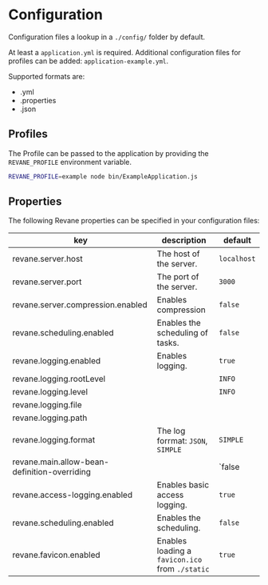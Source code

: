 # Configuration

Configuration files a lookup in a `./config/` folder by default.

At least a `application.yml` is required. Additional configuration files for profiles can be added: `application-example.yml`.

Supported formats are:
- .yml
- .properties
- .json

## Profiles

The Profile can be passed to the application by providing the `REVANE_PROFILE` environment variable.

```sh
REVANE_PROFILE=example node bin/ExampleApplication.js
```

## Properties

The following Revane properties can be specified in your configuration files:

| key                                          | description                                     | default     |
|----------------------------------------------|-------------------------------------------------|-------------|
| revane.server.host                           | The host of the server.                         | `localhost` |
| revane.server.port                           | The port of the server.                         | `3000`      |
| revane.server.compression.enabled            | Enables compression                             | `false`     |
| revane.scheduling.enabled                    | Enables the scheduling of tasks.                | `false`     |
| revane.logging.enabled                       | Enables logging.                                | `true`      |
| revane.logging.rootLevel                     |                                                 | `INFO`      |
| revane.logging.level                         |                                                 | `INFO`      |
| revane.logging.file                          |                                                 |             |
| revane.logging.path                          |                                                 |             |
| revane.logging.format                        | The log forrmat: `JSON`, `SIMPLE`               | `SIMPLE`    |
| revane.main.allow-bean-definition-overriding |                                                 | `false      |
| revane.access-logging.enabled                | Enables basic access logging.                   | `true`      |
| revane.scheduling.enabled                    | Enables the scheduling.                         | `false`     |
| revane.favicon.enabled                       | Enables loading a `favicon.ico` from `./static` | `true`      |